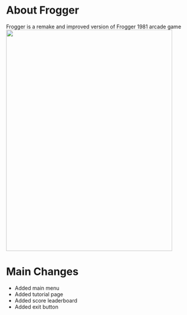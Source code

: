 # About Frogger
Frogger is a remake and improved version of Frogger 1981 arcade game
<img src="https://github.com/mat-yo/frogger/blob/master/frogger/resources/misc/game.png" height="600px" width="450px">

# Main Changes
- Added main menu
- Added tutorial page
- Added score leaderboard
- Added exit button
